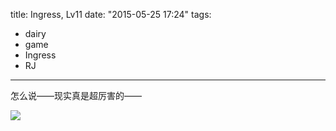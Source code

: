 title: Ingress, Lv11
date: "2015-05-25 17:24"
tags:
- dairy
- game
- Ingress
- RJ
---

怎么说——现实真是超厉害的——

![](/assets/0209-01.png)